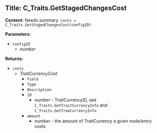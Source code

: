 ## Title: C_Traits.GetStagedChangesCost

**Content:**
Needs summary.
`costs = C_Traits.GetStagedChangesCost(configID)`

**Parameters:**
- `configID`
  - *number*

**Returns:**
- `costs`
  - *TraitCurrencyCost*
    - `Field`
    - `Type`
    - `Description`
    - `ID`
      - *number* - TraitCurrencyID, see `C_Traits.GetTraitCurrencyInfo` and `C_Traits.GetTreeCurrencyInfo`
    - `amount`
      - *number* - the amount of TraitCurrency a given node/entry costs